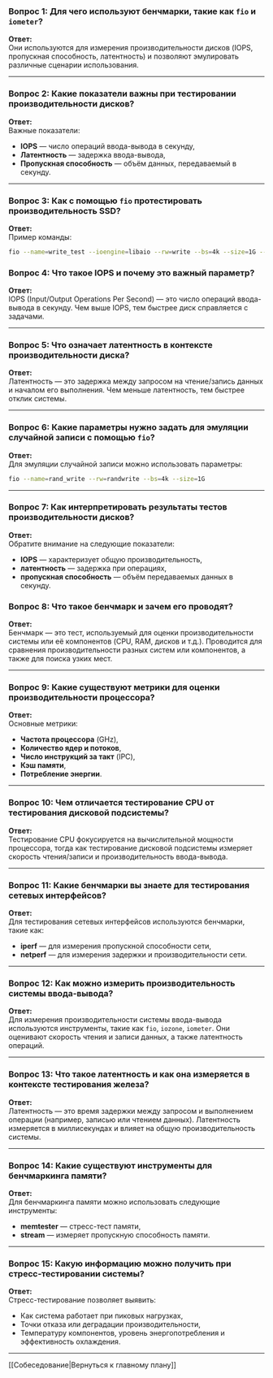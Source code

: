### Вопрос 1: Для чего используют бенчмарки, такие как `fio` и `iometer`?

**Ответ:**  
Они используются для измерения производительности дисков (IOPS, пропускная способность, латентность) и позволяют эмулировать различные сценарии использования.

---

### Вопрос 2: Какие показатели важны при тестировании производительности дисков?

**Ответ:**  
Важные показатели:

- **IOPS** — число операций ввода-вывода в секунду,
- **Латентность** — задержка ввода-вывода,
- **Пропускная способность** — объём данных, передаваемый в секунду.

---

### Вопрос 3: Как с помощью `fio` протестировать производительность SSD?

**Ответ:**  
Пример команды:
```bash
fio --name=write_test --ioengine=libaio --rw=write --bs=4k --size=1G --numjobs=1 --direct=1
```
### Вопрос 4: Что такое IOPS и почему это важный параметр?

**Ответ:**  
IOPS (Input/Output Operations Per Second) — это число операций ввода-вывода в секунду. Чем выше IOPS, тем быстрее диск справляется с задачами.

---

### Вопрос 5: Что означает латентность в контексте производительности диска?

**Ответ:**  
Латентность — это задержка между запросом на чтение/запись данных и началом его выполнения. Чем меньше латентность, тем быстрее отклик системы.

---

### Вопрос 6: Какие параметры нужно задать для эмуляции случайной записи с помощью `fio`?

**Ответ:**  
Для эмуляции случайной записи можно использовать параметры:

```bash
fio --name=rand_write --rw=randwrite --bs=4k --size=1G
```

---

### Вопрос 7: Как интерпретировать результаты тестов производительности дисков?

**Ответ:**  
Обратите внимание на следующие показатели:

- **IOPS** — характеризует общую производительность,
- **латентность** — задержка при операциях,
- **пропускная способность** — объём передаваемых данных в секунду.
### Вопрос 8: Что такое бенчмарк и зачем его проводят?

**Ответ:**  
Бенчмарк — это тест, используемый для оценки производительности системы или её компонентов (CPU, RAM, дисков и т.д.). Проводится для сравнения производительности разных систем или компонентов, а также для поиска узких мест.

---

### Вопрос 9: Какие существуют метрики для оценки производительности процессора?

**Ответ:**  
Основные метрики:

- **Частота процессора** (GHz),
- **Количество ядер и потоков**,
- **Число инструкций за такт** (IPC),
- **Кэш памяти**,
- **Потребление энергии**.

---

### Вопрос 10: Чем отличается тестирование CPU от тестирования дисковой подсистемы?

**Ответ:**  
Тестирование CPU фокусируется на вычислительной мощности процессора, тогда как тестирование дисковой подсистемы измеряет скорость чтения/записи и производительность ввода-вывода.

---

### Вопрос 11: Какие бенчмарки вы знаете для тестирования сетевых интерфейсов?

**Ответ:**  
Для тестирования сетевых интерфейсов используются бенчмарки, такие как:

- **iperf** — для измерения пропускной способности сети,
- **netperf** — для измерения задержки и производительности сети.

---

### Вопрос 12: Как можно измерить производительность системы ввода-вывода?

**Ответ:**  
Для измерения производительности системы ввода-вывода используются инструменты, такие как `fio`, `iozone`, `iometer`. Они оценивают скорость чтения и записи данных, а также латентность операций.

---

### Вопрос 13: Что такое латентность и как она измеряется в контексте тестирования железа?

**Ответ:**  
Латентность — это время задержки между запросом и выполнением операции (например, записью или чтением данных). Латентность измеряется в миллисекундах и влияет на общую производительность системы.

---

### Вопрос 14: Какие существуют инструменты для бенчмаркинга памяти?

**Ответ:**  
Для бенчмаркинга памяти можно использовать следующие инструменты:

- **memtester** — стресс-тест памяти,
- **stream** — измеряет пропускную способность памяти.

---

### Вопрос 15: Какую информацию можно получить при стресс-тестировании системы?

**Ответ:**  
Стресс-тестирование позволяет выявить:

- Как система работает при пиковых нагрузках,
- Точки отказа или деградации производительности,
- Температуру компонентов, уровень энергопотребления и эффективность охлаждения.
- - -
[[Собеседование|Вернуться к главному плану]]